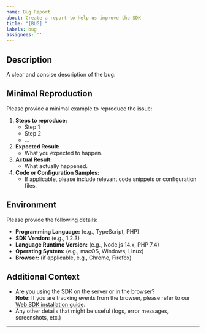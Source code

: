 ```yaml
---
name: Bug Report
about: Create a report to help us improve the SDK
title: "[BUG] "
labels: bug
assignees: ''
---
```


## Description
A clear and concise description of the bug.

## Minimal Reproduction
Please provide a minimal example to reproduce the issue:
1. **Steps to reproduce:**
   - Step 1
   - Step 2
   - ...
2. **Expected Result:**
   - What you expected to happen.
3. **Actual Result:**
   - What actually happened.
4. **Code or Configuration Samples:**
   - If applicable, please include relevant code snippets or configuration files.

## Environment
Please provide the following details:
- **Programming Language:** (e.g., TypeScript, PHP)
- **SDK Version:** (e.g., 1.2.3)
- **Language Runtime Version:** (e.g., Node.js 14.x, PHP 7.4)
- **Operating System:** (e.g., macOS, Windows, Linux)
- **Browser:** (if applicable, e.g., Chrome, Firefox)

## Additional Context
- Are you using the SDK on the server or in the browser?  
  **Note:** If you are tracking events from the browser, please refer to our [Web SDK installation guide](https://docs.oursprivacy.com/docs/installation).
- Any other details that might be useful (logs, error messages, screenshots, etc.)

---